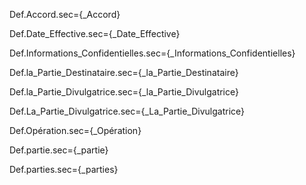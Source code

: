 Def.Accord.sec={_Accord}

Def.Date_Effective.sec={_Date_Effective}

Def.Informations_Confidentielles.sec={_Informations_Confidentielles}

Def.la_Partie_Destinataire.sec={_la_Partie_Destinataire}

Def.la_Partie_Divulgatrice.sec={_la_Partie_Divulgatrice}

Def.La_Partie_Divulgatrice.sec={_La_Partie_Divulgatrice}

Def.Opération.sec={_Opération}

Def.partie.sec={_partie}

Def.parties.sec={_parties}
